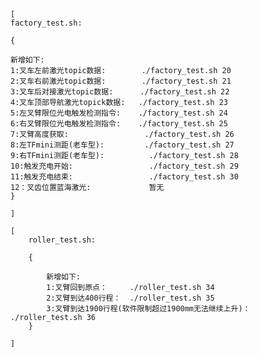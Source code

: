     [
    factory_test.sh:
    
    {

    新增如下:
    1:叉车左前激光topic数据:        ./factory_test.sh 20
    2:叉车右前激光topic数据:        ./factory_test.sh 21
    3:叉车后对接激光topic数据:      ./factory_test.sh 22
    4:叉车顶部导航激光topick数据:   ./factory_test.sh 23
    5:左叉臂限位光电触发检测指令:    ./factory_test.sh 24
    6:右叉臂限位光电触发检测指令:    ./factory_test.sh 25
    7:叉臂高度获取:                 ./factory_test.sh 26
    8:左TFmini测距(老车型):         ./factory_test.sh 27
    9:右TFmini测距(老车型):          ./factory_test.sh 28
    10:触发充电开始:                 ./factory_test.sh 29
    11:触发充电结束:                 ./factory_test.sh 30
    12：叉齿位置蓝海激光:             暂无
    }

    ]

    [
        roller_test.sh:

        {

            新增如下:
            1:叉臂回到原点：     ./roller_test.sh 34
            2:叉臂到达400行程：  ./roller_test.sh 35
            3:叉臂到达1900行程(软件限制超过1900mm无法继续上升)：  ./roller_test.sh 36
        }

    ]